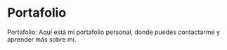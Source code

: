 # Portafolio
Portafolio: Aquí está mi portafolio personal, donde puedes contactarme y aprender más sobre mí.
